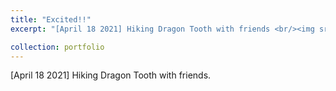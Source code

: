 ```yaml
---
title: "Excited!!"
excerpt: "[April 18 2021] Hiking Dragon Tooth with friends <br/><img src='/images/mmexport1618727219248.jpg'><img src='/images/mmexport1618800554282.jpg'><img src='/images/mmexport1618800536583.jpg'>"

collection: portfolio
---
```


[April 18 2021] Hiking Dragon Tooth with friends.

